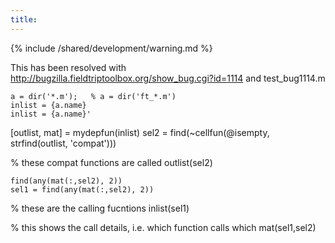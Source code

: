 ```yaml
---
title:
---
```


{% include /shared/development/warning.md %}

This has been resolved with http://bugzilla.fieldtriptoolbox.org/show_bug.cgi?id=1114 and test_bug1114.m

    a = dir('*.m');   % a = dir('ft_*.m')
    inlist = {a.name}
    inlist = {a.name}'
  [outlist, mat] = mydepfun(inlist)
    sel2 = find(~cellfun(@isempty, strfind(outlist, 'compat')))
  
  % these compat functions are called
    outlist(sel2)
  
    find(any(mat(:,sel2), 2))
    sel1 = find(any(mat(:,sel2), 2))
  
  % these are the calling fucntions
    inlist(sel1)
  
  % this shows the call details, i.e. which function calls which
    mat(sel1,sel2)

